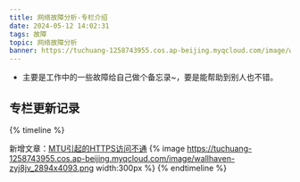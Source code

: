 ```yaml
---
title: 网络故障分析-专栏介绍
date: 2024-05-12 14:02:31
tags: 故障
topic: 网络故障分析
banner: https://tuchuang-1258743955.cos.ap-beijing.myqcloud.com/image/wallhaven-yxlvdd_2560x1440.png
---
```

- 主要是工作中的一些故障给自己做个备忘录~，要是能帮助到别人也不错。

## 专栏更新记录
{% timeline %}
<!-- node 2024 年 5 月 19 日 -->
新增文章：[MTU引起的HTTPS访问不通](http://127.0.0.1:4000/2024/05/19/MTU%E5%BC%95%E8%B5%B7%E7%9A%84HTTPS%E8%AE%BF%E9%97%AE%E4%B8%8D%E9%80%9A/)
{% image https://tuchuang-1258743955.cos.ap-beijing.myqcloud.com/image/wallhaven-zyj8jv_2894x4093.png width:300px %}
{% endtimeline %}
